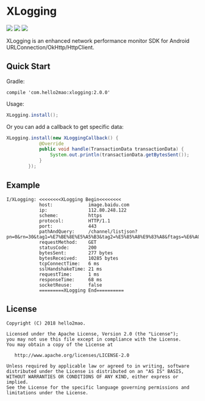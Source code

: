XLogging
=========================
![](https://img.shields.io/badge/build-parsing-brightgreen.svg)
![](https://img.shields.io/badge/release-v2.0.0-blue.svg)
![](https://img.shields.io/badge/license-Apache%202-red.svg)

XLogging is an enhanced network performance monitor SDK for Android URLConnection/OkHttp/HttpClient.

Quick Start
-------------
Gradle:
```
compile 'com.hello2mao:xlogging:2.0.0'
```
Usage:
``` java
XLogging.install();

```
Or you can add a callback to get specific data:
``` java
XLogging.install(new XLoggingCallback() {
            @Override
            public void handle(TransactionData transactionData) {
                System.out.println(transactionData.getBytesSent());
            }
        });
```

Example
-------------

```
I/XLogging: <<<<<<<<XLogging Begin<<<<<<<<
            host:             image.baidu.com
            ip:               112.80.248.122
            scheme:           https
            protocol:         HTTP/1.1
            port:             443
            pathAndQuery:     /channel/listjson?pn=0&rn=30&tag1=%E7%BE%8E%E5%A5%B3&tag2=%E5%85%A8%E9%83%A8&ftags=%E6%A0%A1%E8%8A%B1&ie=utf8
            requestMethod:    GET
            statusCode:       200
            bytesSent:        277 bytes
            bytesReceived:    10285 bytes
            tcpConnectTime:   6 ms
            sslHandshakeTime: 21 ms
            requestTime:      1 ms
            responseTime:     68 ms
            socketReuse:      false
            =========XLogging End==========
```

License
-------------

    Copyright (C) 2018 hello2mao.

    Licensed under the Apache License, Version 2.0 (the "License");
    you may not use this file except in compliance with the License.
    You may obtain a copy of the License at

       http://www.apache.org/licenses/LICENSE-2.0

    Unless required by applicable law or agreed to in writing, software
    distributed under the License is distributed on an "AS IS" BASIS,
    WITHOUT WARRANTIES OR CONDITIONS OF ANY KIND, either express or implied.
    See the License for the specific language governing permissions and
    limitations under the License.
